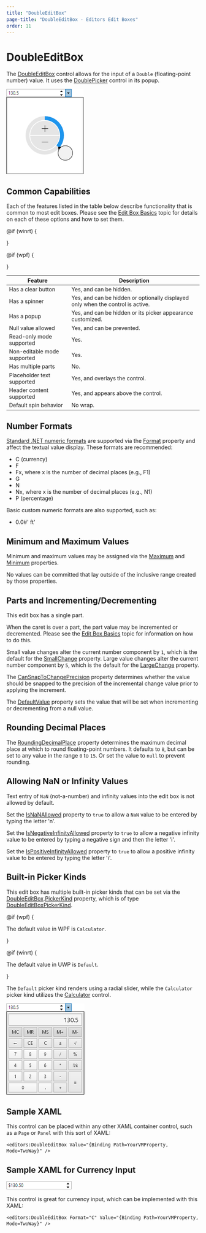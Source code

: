 ```yaml
---
title: "DoubleEditBox"
page-title: "DoubleEditBox - Editors Edit Boxes"
order: 11
---
```

# DoubleEditBox

The [DoubleEditBox](xref:@ActiproUIRoot.Controls.Editors.DoubleEditBox) control allows for the input of a `Double` (floating-point number) value.  It uses the [DoublePicker](../pickers/doublepicker.md) control in its popup.

![Screenshot](../images/doubleeditbox-opened.png)

## Common Capabilities

Each of the features listed in the table below describe functionality that is common to most edit boxes.  Please see the [Edit Box Basics](parteditboxbase.md) topic for details on each of these options and how to set them.

<table>
<thead>

<tr>
<th>Feature</th>
<th>Description</th>
</tr>

</thead>
<tbody>

@if (winrt) {
<tr>
<td>Has a clear button</td>
<td>Yes, and can be hidden.</td>
</tr>
}

@if (wpf) {
<tr>
<td>Has a spinner</td>
<td>Yes, and can be hidden or optionally displayed only when the control is active.</td>
</tr>
}

<tr>
<td>Has a popup</td>
<td>Yes, and can be hidden or its picker appearance customized.</td>
</tr>

<tr>
<td>Null value allowed</td>
<td>Yes, and can be prevented.</td>
</tr>

<tr>
<td>Read-only mode supported</td>
<td>Yes.</td>
</tr>

<tr>
<td>Non-editable mode supported</td>
<td>Yes.</td>
</tr>

<tr>
<td>Has multiple parts</td>
<td>No.</td>
</tr>

<tr>
<td>Placeholder text supported</td>
<td>Yes, and overlays the control.</td>
</tr>

<tr>
<td>Header content supported</td>
<td>Yes, and appears above the control.</td>
</tr>

<tr>
<td>Default spin behavior</td>
<td>No wrap.</td>
</tr>

</tbody>
</table>

## Number Formats

[Standard .NET numeric formats](https://docs.microsoft.com/en-us/dotnet/standard/base-types/standard-numeric-format-strings) are supported via the [Format](xref:@ActiproUIRoot.Controls.Editors.DoubleEditBox.Format) property and affect the textual value display.  These formats are recommended:

- C (currency)
- F
- Fx, where x is the number of decimal places (e.g., F1)
- G
- N
- Nx, where x is the number of decimal places (e.g., N1)
- P (percentage)

Basic custom numeric formats are also supported, such as:

- 0.0#' ft'

## Minimum and Maximum Values

Minimum and maximum values may be assigned via the [Maximum](xref:@ActiproUIRoot.Controls.Editors.DoubleEditBox.Maximum) and [Minimum](xref:@ActiproUIRoot.Controls.Editors.DoubleEditBox.Minimum) properties.

No values can be committed that lay outside of the inclusive range created by those properties.

## Parts and Incrementing/Decrementing

This edit box has a single part.

When the caret is over a part, the part value may be incremented or decremented.  Please see the [Edit Box Basics](parteditboxbase.md) topic for information on how to do this.

Small value changes alter the current number component by `1`, which is the default for the [SmallChange](xref:@ActiproUIRoot.Controls.Editors.DoubleEditBox.SmallChange) property.  Large value changes alter the current number component by `5`, which is the default for the [LargeChange](xref:@ActiproUIRoot.Controls.Editors.DoubleEditBox.LargeChange) property.

The [CanSnapToChangePrecision](xref:@ActiproUIRoot.Controls.Editors.DoubleEditBox.CanSnapToChangePrecision) property determines whether the value should be snapped to the precision of the incremental change value prior to applying the increment.

The [DefaultValue](xref:@ActiproUIRoot.Controls.Editors.DoubleEditBox.DefaultValue) property sets the value that will be set when incrementing or decrementing from a null value.

## Rounding Decimal Places

The [RoundingDecimalPlace](xref:@ActiproUIRoot.Controls.Editors.DoubleEditBox.RoundingDecimalPlace) property determines the maximum decimal place at which to round floating-point numbers.  It defaults to `8`, but can be set to any value in the range `0` to `15`.  Or set the value to `null` to prevent rounding.

## Allowing NaN or Infinity Values

Text entry of `NaN` (not-a-number) and infinity values into the edit box is not allowed by default.

Set the [IsNaNAllowed](xref:@ActiproUIRoot.Controls.Editors.DoubleEditBox.IsNaNAllowed) property to `true` to allow a `NaN` value to be entered by typing the letter 'n'.

Set the [IsNegativeInfinityAllowed](xref:@ActiproUIRoot.Controls.Editors.DoubleEditBox.IsNegativeInfinityAllowed) property to `true` to allow a negative infinity value to be entered by typing a negative sign and then the letter 'i'.

Set the [IsPositiveInfinityAllowed](xref:@ActiproUIRoot.Controls.Editors.DoubleEditBox.IsPositiveInfinityAllowed) property to `true` to allow a positive infinity value to be entered by typing the letter 'i'.

## Built-in Picker Kinds

This edit box has multiple built-in picker kinds that can be set via the [DoubleEditBox](xref:@ActiproUIRoot.Controls.Editors.DoubleEditBox).[PickerKind](xref:@ActiproUIRoot.Controls.Editors.DoubleEditBox.PickerKind) property, which is of type [DoubleEditBoxPickerKind](xref:@ActiproUIRoot.Controls.Editors.DoubleEditBoxPickerKind).

@if (wpf) {

The default value in WPF is `Calculator`. 

}

@if (winrt) {

The default value in UWP is `Default`. 

}

The `Default` picker kind renders using a radial slider, while the `Calculator` picker kind utilizes the [Calculator](../other-controls/calculator.md) control.

![Screenshot](../images/doubleeditbox-opened-calculator.png)

## Sample XAML

This control can be placed within any other XAML container control, such as a `Page` or `Panel` with this sort of XAML:

```xaml
<editors:DoubleEditBox Value="{Binding Path=YourVMProperty, Mode=TwoWay}" />
```

## Sample XAML for Currency Input

![Screenshot](../images/doubleeditbox-currency.png)

This control is great for currency input, which can be implemented with this XAML:

```xaml
<editors:DoubleEditBox Format="C" Value="{Binding Path=YourVMProperty, Mode=TwoWay}" />
```

